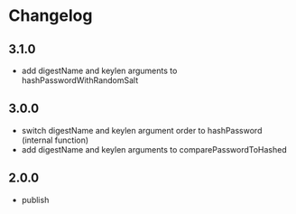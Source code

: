 # Changelog

## 3.1.0

* add digestName and keylen arguments to hashPasswordWithRandomSalt

## 3.0.0

* switch digestName and keylen argument order to hashPassword (internal function)
* add digestName and keylen arguments to comparePasswordToHashed

## 2.0.0

* publish
